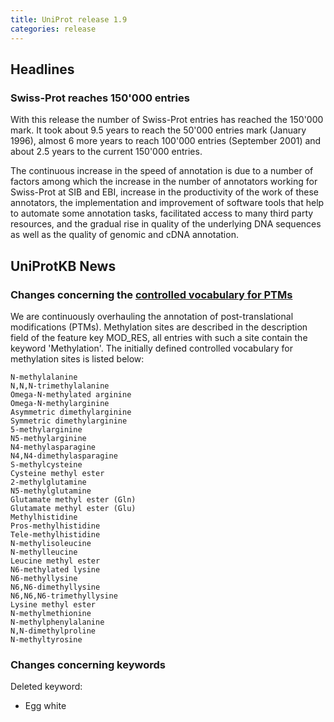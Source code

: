 ```yaml
---
title: UniProt release 1.9
categories: release
---
```


## Headlines

### Swiss-Prot reaches 150'000 entries

With this release the number of Swiss-Prot entries has reached the 150'000 mark. It took about 9.5 years to reach the 50'000 entries mark (January 1996), almost 6 more years to reach 100'000 entries (September 2001) and about 2.5 years to the current 150'000 entries.

The continuous increase in the speed of annotation is due to a number of factors among which the increase in the number of annotators working for Swiss-Prot at SIB and EBI, increase in the productivity of the work of these annotators, the implementation and improvement of software tools that help to automate some annotation tasks, facilitated access to many third party resources, and the gradual rise in quality of the underlying DNA sequences as well as the quality of genomic and cDNA annotation.

## UniProtKB News

### Changes concerning the [controlled vocabulary for PTMs](http://www.uniprot.org/docs/ptmlist)

We are continuously overhauling the annotation of post-translational modifications (PTMs). Methylation sites are described in the description field of the feature key MOD\_RES, all entries with such a site contain the keyword 'Methylation'. The initially defined controlled vocabulary for methylation sites is listed below:

    N-methylalanine
    N,N,N-trimethylalanine
    Omega-N-methylated arginine
    Omega-N-methylarginine
    Asymmetric dimethylarginine
    Symmetric dimethylarginine
    5-methylarginine
    N5-methylarginine
    N4-methylasparagine
    N4,N4-dimethylasparagine
    S-methylcysteine
    Cysteine methyl ester
    2-methylglutamine
    N5-methylglutamine
    Glutamate methyl ester (Gln)
    Glutamate methyl ester (Glu)
    Methylhistidine
    Pros-methylhistidine
    Tele-methylhistidine
    N-methylisoleucine
    N-methylleucine
    Leucine methyl ester
    N6-methylated lysine
    N6-methyllysine
    N6,N6-dimethyllysine
    N6,N6,N6-trimethyllysine
    Lysine methyl ester
    N-methylmethionine
    N-methylphenylalanine
    N,N-dimethylproline
    N-methyltyrosine

### Changes concerning keywords

Deleted keyword:

-   Egg white
